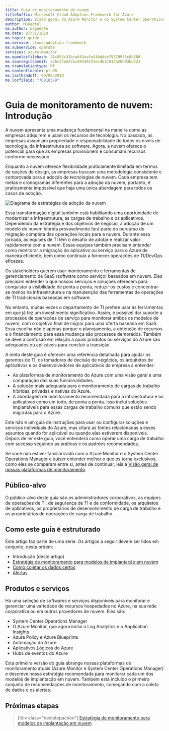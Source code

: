 ```yaml
---
title: Guia de monitoramento de nuvem
titleSuffix: Microsoft Cloud Adoption Framework for Azure
description: Visão geral do Azure Monitor e do System Center Operations Manager
author: MGoedtel
ms.author: magoedte
ms.date: 07/31/2019
ms.topic: guide
ms.service: cloud-adoption-framework
ms.subservice: operate
services: azure-monitor
ms.openlocfilehash: 21c855c31bca641eafe416ddee79370935c8b288
ms.sourcegitcommit: a26c27ed72ac89198231ec4b11917a20d03bd222
ms.translationtype: HT
ms.contentlocale: pt-BR
ms.lasthandoff: 09/06/2019
ms.locfileid: "70818379"
---
```

# <a name="cloud-monitoring-guide-introduction"></a>Guia de monitoramento de nuvem: Introdução

A nuvem apresenta uma mudança fundamental na maneira como as empresas adquirem e usam os recursos de tecnologia. No passado, as empresas assumiam propriedade e responsabilidade de todos os níveis de tecnologia, da infraestrutura ao software. Agora, a nuvem oferece o potencial para que as empresas provisionem e consumam recursos conforme necessário.

Enquanto a nuvem oferece flexibilidade praticamente ilimitada em termos de opções de design, as empresas buscam uma metodologia consistente e comprovada para a adoção de tecnologias de nuvem. Cada empresa tem metas e cronogramas diferentes para a adoção da nuvem, portanto, é praticamente impossível que haja uma única abordagem para todos os casos de adoção.

![Diagrama de estratégias de adoção da nuvem](./media/monitoring-management-guidance-cloud-and-on-premises/introduction-cloud-adoption.png)

Essa transformação digital também está habilitando uma oportunidade de modernizar a infraestrutura, as cargas de trabalho e os aplicativos. Dependendo da estratégia e dos objetivos de negócio, a adoção de um modelo de nuvem híbrida provavelmente fará parte do percurso de migração completa das operações locais para a nuvem. Durante essa jornada, as equipes de TI têm o desafio de adotar e realizar valor rapidamente com a nuvem. Essas equipes também precisam entender como monitorar a migração do aplicativo ou serviço para o Azure de maneira eficiente, bem como continuar a fornecer operações de TI/DevOps eficazes.

Os stakeholders querem usar monitoramento e ferramentas de gerenciamento de SaaS (software como serviço) baseados em nuvem. Eles precisam entender o que nossos serviços e soluções oferecem para conquistar a visibilidade de ponta a ponta, reduzir os custos e concentrar-se menos na infraestrutura e na manutenção das ferramentas de operações de TI tradicionais baseadas em software.

No entanto, muitas vezes o departamento de TI prefere usar as ferramentas em que já fez um investimento significativo. Assim, é possível dar suporte a processos de operações de serviço para monitorar ambos os modelos de nuvem, com o objetivo final de migrar para uma oferta baseada em SaaS. Essa escolha não é apenas porque o planejamento, a obtenção de recursos e o financiamento para essa mudança são processos demorados. Também se deve à confusão em relação a quais produtos ou serviços do Azure são adequados ou aplicáveis para concluir a transição.

A meta deste guia é oferecer uma referência detalhada para ajudar os gerentes de TI, os tomadores de decisão de negócios, os arquitetos de aplicativos e os desenvolvedores de aplicativos da empresa a entender:

* As plataformas de monitoramento do Azure com uma visão geral e uma comparação das suas funcionalidades.
* A solução mais adequada para o monitoramento de cargas de trabalho híbridas, privadas e nativas do Azure.
* A abordagem de monitoramento recomendada para a infraestrutura e os aplicativos como um todo, de ponta a ponta. Isso inclui soluções implantáveis para essas cargas de trabalho comuns que estão sendo migradas para o Azure.

Este não é um guia de instruções para usar ou configurar soluções e serviços individuais do Azure, mas citará as fontes relacionadas a esses assuntos quando for aplicável ou quando elas estiverem disponíveis. Depois de ler este guia, você entenderá como operar uma carga de trabalho com sucesso seguindo as práticas e os padrões recomendados.

Se você não estiver familiarizado com o Azure Monitor e o System Center Operations Manager e quiser entender melhor o que os torna exclusivos, como eles se comparam entre si, antes de continuar, leia a [Visão geral de nossas plataformas de monitoramento](./platform-overview.md).

## <a name="audience"></a>Público-alvo

O público-alvo deste guia são os administradores corporativos, as equipes de operações de TI, de segurança de TI e de conformidade, os arquitetos de aplicativos, os proprietários de desenvolvimento de carga de trabalho e os proprietários de operações de carga de trabalho.

## <a name="how-this-guide-is-structured"></a>Como este guia é estruturado

Este artigo faz parte de uma série. Os artigos a seguir devem ser lidos em conjunto, nesta ordem:

* Introdução (deste artigo)
* [Estratégia de monitoramento para modelos de implantação em nuvem](./cloud-models-monitor-overview.md)
* [Como coletar os dados certos](./data-collection.md)
* [Alertas](./alert.md)

## <a name="products-and-services"></a>Produtos e serviços

Há uma seleção de softwares e serviços disponíveis para monitorar e gerenciar uma variedade de recursos hospedados no Azure, na sua rede corporativa ou em outros provedores de nuvem. Eles são:

* System Center Operations Manager
* O Azure Monitor, que agora inclui o Log Analytics e o Application Insights
* Azure Policy e Azure Blueprints
* Automação do Azure
* Aplicativos Lógicos do Azure
* Hubs de eventos do Azure

Esta primeira versão do guia abrange nossas plataformas de monitoramento atuais (Azure Monitor e System Center Operations Manager) e descreve nossa estratégia recomendada para monitorar cada um dos modelos de implantação em nuvem. Também está incluído o primeiro conjunto de recomendações de monitoramento, começando com a coleta de dados e os alertas.

## <a name="next-steps"></a>Próximas etapas

> [!div class="nextstepaction"]
> [Estratégia de monitoramento para modelos de implantação em nuvem](./cloud-models-monitor-overview.md)

